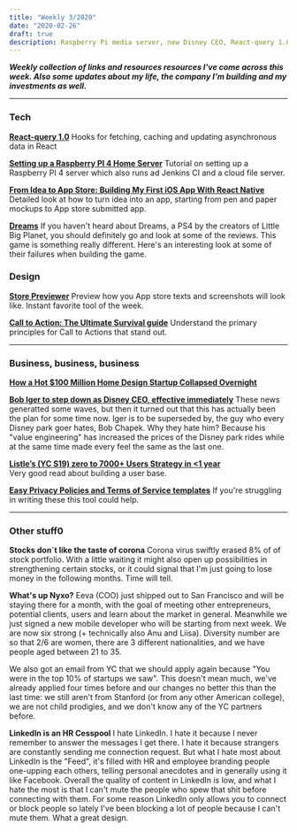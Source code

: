 ```yaml
---
title: "Weekly 3/2020"
date: "2020-02-26"
draft: true
description: Raspberry Pi media server, new Disney CEO, React-query 1.0, and why LinkedIn sucks.
---
```


_**Weekly collection of links and resources resources I've come across this week. Also some updates about my life, the company I'm building and my investments as well.**_

---

### Tech

**[React-query 1.0](https://github.com/tannerlinsley/react-query)**
Hooks for fetching, caching and updating asynchronous data in React

**[Setting up a Raspberry PI 4 Home Server](https://smalldata.tech/blog/2019/07/12/setting-up-a-raspberry-pi-4-home-server)**
Tutorial on setting up a Raspberry PI 4 server which also runs ad Jenkins CI and a cloud file server.

**[From Idea to App Store: Building My First iOS App With React Native](https://uxdesign.cc/from-idea-to-app-store-building-my-first-ios-app-with-react-native-c64f1ed76fca)**
Detailed look at how to turn idea into an app, starting from pen and paper mockups to App store submitted app.

**[Dreams](https://advances.realtimerendering.com/s2015/AlexEvans_SIGGRAPH-2015-sml.pdf)**
If you haven't heard about Dreams, a PS4 by the creators of Little Big Planet, you should definitely go and look at some of the reviews. This game is something really different. Here's an interesting look at some of their failures when building the game.

### Design

**[Store Previewer](https://www.storepreviewer.com)**
Preview how you App store texts and screenshots will look like. Instant favorite tool of the week.

**[Call to Action: The Ultimate Survival guide](https://medium.muz.li/call-to-action-an-extensive-guide-140fef523b08)**
Understand the primary principles for Call to Actions that stand out.

---

### Business, business, business

**[How a Hot \$100 Million Home Design Startup Collapsed Overnight](https://marker.medium.com/how-homepolishs-extremely-instagrammable-house-of-cards-came-tumbling-down-d7a7d1780ddc)**

**[Bob Iger to step down as Disney CEO, effective immediately](https://www.cnbc.com/2020/02/25/disney-names-bob-chapek-next-ceo.html)**
These news generatted some waves, but then it turned out that this has actually been the plan for some time now. Iger is to be superseded by, the guy who every Disney park goer hates, Bob Chapek. Why they hate him? Because his "value engineering" has increased the prices of the Disney park rides while at the same time made every feel the same as the last one.

**[Listle’s (YC S19) zero to 7000+ Users Strategy in <1 year](<https://aflo.io/blog-post?title=Listle%E2%80%99s_(YC_S19)_zero_to_7000%2B_Users_Strategy_in_%3C1_year>)**  
Very good read about building a user base.

**[Easy Privacy Policies and Terms of Service templates](https://www.avodocs.com/)**
If you're struggling in writing these this tool could help.

---

### Other stuff0

**Stocks don´t like the taste of corona**
Corona virus swiftly erased 8% of of stock portfolio. With a little waiting it might also open up possibilities in strengthening certain stocks, or it could signal that I'm just going to lose money in the following months. Time will tell.

**What's up Nyxo?**
Eeva (COO) just shipped out to San Francisco and will be staying there for a month, with the goal of meeting other entrepreneurs, potential clients, users and learn about the market in general. Meanwhile we just signed a new mobile developer who will be starting from next week. We are now six strong (+ technically also Anu and Liisa). Diversity number are so that 2/6 are women, there are 3 different nationalities, and we have people aged between 21 to 35.

We also got an email from YC that we should apply again because "You were in the top 10% of startups we saw". This doesn't mean much, we've already applied four times before and our changes no better this than the last time: we still aren't from Stanford (or from any other American college), we are not child prodigies, and we don't know any of the YC partners before.

**LinkedIn is an HR Cesspool**
I hate LinkedIn. I hate it because I never remember to answer the messages I get there. I hate it because strangers are constantly sending me connection request. But what I hate most about LinkedIn is the "Feed", it's filled with HR and employee branding people one-upping each others, telling personal anecdotes and in generally using it like Facebook. Overall the quality of content in LinkedIn is low, and what I hate the most is that I can't mute the people who spew that shit before connecting with them. For some reason LinkedIn only allows you to connect or block people so lately I've been blocking a lot of people because I can't mute them. What a great design.
